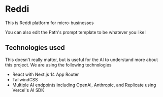 # Reddi

This is Reddi platform for micro-businesses

You can also edit the Path's prompt template to be whatever you like!

## Technologies used
This doesn't really matter, but is useful for the AI to understand more about this project. We are using the following technologies
- React with Next.js 14 App Router
- TailwindCSS
- Multiple AI endpoints including OpenAI, Anthropic, and Replicate using Vercel's AI SDK